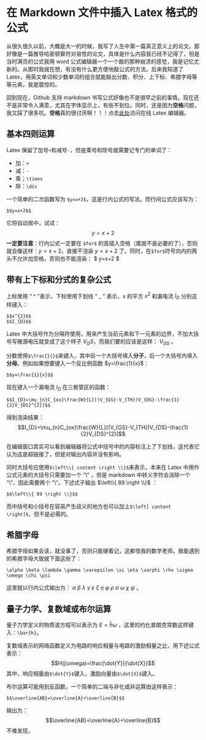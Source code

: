 # 在 Markdown 文件中插入 Latex 格式的公式
从很久很久以前，大概是大一的时候，我写了人生中第一篇真正意义上的论文。那好像是一篇推导哈密顿算符对易性的论文，具体是什么内容我已经不记得了，但是当时满页的公式我用 word 公式编辑器一个一个敲的那种崩溃的感觉，我是记忆尤新的。从那时我就在想，有没有什么更方便地敲公式的方法。后来我知道了 Latex，用英文单词和少数单词的组合就能敲出分数、积分、上下标、希腊字母等等元素，我是震惊的。

回到现在，Github 支持 markdown 书写公式好像也不是很早之前的事情，现在还不是非常令人满意，尤其在字体显示上，有些不到位。同时，还是因为**空格**问题，我又踩了很多坑。**空格**真的很讨厌啊！！！点击[此处](https://www.latexlive.com/)访问在线 Latex 编辑器。

## 基本四则运算
Latex 保留了加号`+`和减号`-`，但是乘号和除号就需要记专门的单词了：
  * 加：`+`
  * 减：`-`
  * 乘；`\times`
  * 除：`\div`

一个简单的二次函数写为 `$y=x+2$`，这是行内公式的写法。而行间公式应该写为：
```
$$y=x+2$$
```
它将自动居中，试试：
$$y=x+2$$
**一定要注意**：行内公式一定要在 `$for$` 的首插入空格（尾就不是必要的了），否则就会像这样：$y=x+2$，直接不渲染 $y=x+2$ 了。同时，在`$for$`符号向内的两头不允许加空格，否则也不能渲染： $ y=x+2 $

## 带有上下标和分式的复杂公式
上标使用 “ ^ ”表示，下标使用下划线 “ _ ” 表示，x 的平方 $x^{2}$ 和漏电流 $I_{D}$ 分别这样键入：
```
$$x^{2}$$
$$I_{D}$$
```
Latex 中大括号作为分隔符使用，用来产生当前元素和下一元素的边界，不加大括号写栅源电压就变成了这个样子 $V_GS$，而我们要的应该是这样： $V_{GS}$ 。

分数使用`$\frac{}{}$`来键入，其中前一个大括号填入**分子**，后一个大括号内填入**分母**。例如如果想要键入一个反比例函数 $y=\frac{1}{x}$：
```
$$y=\frac{1}{x}$$
```

现在键入一个漏电流 $I_D$ 在三极管区的函数：
```
$$I_{D}=\mu_{n}C_{ox}\frac{W}{L}[(V_{GS}-V_{TH})V_{DS}-\frac{1}{2}V_{DS}^{2}]$$
```
得到渲染结果：
$$I_{D}=\mu_{n}C_{ox}\frac{W}{L}[(V_{GS}-V_{TH})V_{DS}-\frac{1}{2}V_{DS}^{2}]$$

在编辑窗口其实可以看到编辑器将公式中括号中的内容标注上了下划线，这代表它认为这是超链接了，但是对输出内容并没有影响。

同时大括号应使用`$\left\\{ content \right \\}$`来表示，本来在 Latex 中用作公式元素的大括号只需要加一个 “\” ，但是 markdown 中转义字符会消除一个 “\”，因此需要两个 “\\”。下述式子输出 $\left\\{ 89 \right \\}$ ：
```
$$\left\\{ 89 \right \\}$$
```
而中括号和小括号在容易产生歧义的地方也可以加上`$\left[ content \right]$`，但不是必需的。

## 希腊字母
希腊字母如果会读，就没事了，否则只能硬着记，这都怪我的数学老师。我能遇到的希腊字母大致就下面这些了：
```
\alpha \beta \lambda \gamma \varepsilon \xi \eta \varphi \rho \sigma \omega \chi \psi
```
这里就以行内公式输出为： $\alpha$ $\beta$ $\lambda$ $\gamma$ $\varepsilon$ $\xi$ $\eta$ $\varphi$ $\rho$ $\sigma$ $\omega$ $\chi$ $\psi$ 。

## 量子力学、复数域或布尔运算
量子力学定义的物质波方程可以表示为 $E=\bar{h} \omega$ ，这里的约化普朗克常数这样键入：`\bar{h}`。

复数域表示的网络函数定义为电路的响应相量与电路的激励相量之比，用下述公式表示：
$$H(j\omega)=\frac{\dot{Y}}{\dot{X}}$$
其中，响应相量由`$\dot{Y}$`键入，激励向量由`$\dot{X}$`键入。

布尔运算可能用到反函数，一个简单的二端与非化或非运算由这样表示：
```
$$\overline{AB}=\overline{A}+\overline{B}$$
```
输出为：
$$\overline{AB}=\overline{A}+\overline{B}$$
不难发现，

